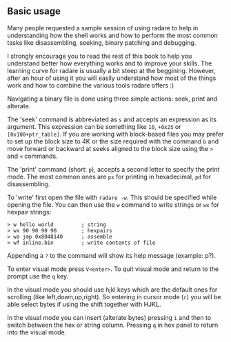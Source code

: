 ## Basic usage

Many people requested a sample session of using radare to help in understanding how the shell works and how to perform the most common tasks like disassembling, seeking, binary patching and debugging.

I strongly encourage you to read the rest of this book to help you understand better how everything works and to improve your skills. The learning curve for radare is usually a bit steep at the beggining. However, after an hour of using it you will easily understand how most of the things work and how to combine the various tools radare offers :)

Navigating a binary file is done using three simple actions: seek, print and alterate.

The 'seek' command is abbreviated as `s` and accepts an expression as its argument. This expression can be something like `10`, `+0x25` or `[0x100+ptr_table]`. If you are working with block-based files you may prefer to set up the block size to 4K or the size required with the command `b` and move forward or backward at seeks aligned to the block size using the `>` and `<` commands.

The 'print' command (short: `p`), accepts a second letter to specify the print mode. The most common ones are `px` for printing in hexadecimal, `pd` for disassembling.

To 'write' first open the file with `radare -w`. This should be specified while opening the file.
You can then use the `w` command to write strings or `wx` for hexpair strings:

    > w hello world         ; string
    > wx 90 90 90 90        ; hexpairs
    > wa jmp 0x8048140      ; assemble
    > wf inline.bin         ; write contents of file

Appending a `?` to the command will show its help message (example: p?).

To enter visual mode press `V<enter>`. To quit visual mode and return to the prompt use the `q` key.

In the visual mode you should use hjkl keys which are the default ones for scrolling (like left,down,up,right). So entering in cursor mode (`c`) you will be able select bytes if using the shift together with HJKL.

In the visual mode you can insert (alterate bytes) pressing `i` and then <tab> to switch between the hex or string column. Pressing `q` in hex panel to return into the visual mode.
